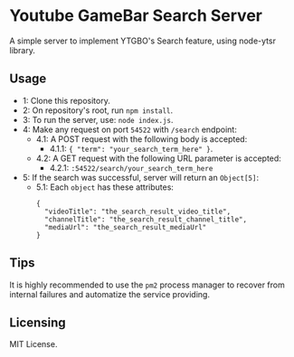 # Youtube GameBar Search Server
A simple server to implement YTGBO's Search feature, using node-ytsr library.

## Usage
* 1: Clone this repository.  
* 2: On repository's root, run `npm install`.  
* 3: To run the server, use: `node index.js`.  
* 4: Make any request on port `54522` with `/search` endpoint:
  * 4.1: A POST request with the following body is accepted:
    * 4.1.1: `{ "term": "your_search_term_here" }`.  
  * 4.2: A GET request with the following URL parameter is accepted:
    * 4.2.1: `:54522/search/your_search_term_here`
* 5: If the search was successful, server will return an `Object[5]`:
  * 5.1: Each `object` has these attributes: 
    ```
    {
      "videoTitle": "the_search_result_video_title",
      "channelTitle": "the_search_result_channel_title",
      "mediaUrl": "the_search_result_mediaUrl"
    }
    ```

## Tips
It is highly recommended to use the `pm2` process manager to recover from internal failures and automatize the service providing.

## Licensing
MIT License.
